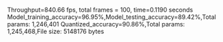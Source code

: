 Throughput=840.66 fps, total frames = 100, time=0.1190 seconds
Model_training_accuracy=96.95%,Model_testing_accuracy=89.42%,Total params: 1,246,401
Quantized_accuracy=90.86%,Total params: 1,245,468,File size: 5148176 bytes
